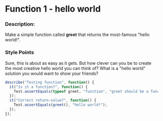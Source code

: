 # Function 1 - hello world

### Description:

Make a simple function called **greet** that returns the most-famous "hello world!".

### Style Points

Sure, this is about as easy as it gets. But how clever can you be to create the most creative hello world you can think of? What is a "hello world" solution you would want to show your friends?

```javascript
describe("Testing function", function() {
  it("Is it a function?", function() {
    Test.assertEquals(typeof greet, "function", "greet should be a function");
  });
  it("Correct return-value?", function() {
    Test.assertEquals(greet(), "hello world!");
  });
});
```

